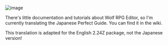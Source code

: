 ![image](https://github.com/unlitcolor/wolfrpgeditor/assets/9135915/55f88c84-db1c-4188-ad09-883b5643a304)

There's little documentation and tutorials about Wolf RPG Editor, so I'm currently translating the Japanese Perfect Guide. You can find it in the wiki.

This translation is adapted for the English 2.24Z package, not the Japanese version!
